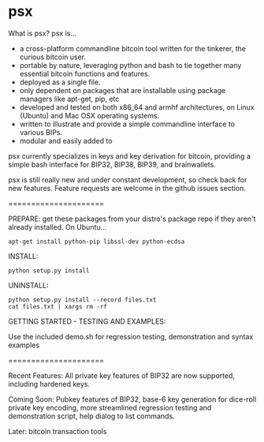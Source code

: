 # psx

What is psx? psx is...

* a cross-platform commandline bitcoin tool written for the tinkerer, the curious bitcoin user.
* portable by nature, leveraging python and bash to tie together many essential bitcoin functions and features.
* deployed as a single file.
* only dependent on packages that are installable using package managers like apt-get, pip, etc
* developed and tested on both x86_64 and armhf architectures, on Linux (Ubuntu) and Mac OSX operating systems. 
* written to illustrate and provide a simple commandline interface to various BIPs. 
* modular and easily added to

psx currently specializes in keys and key derivation for bitcoin, providing a simple bash interface for BIP32, BIP38, BIP39, and brainwallets. 

psx is still really new and under constant development, so check back for new features. Feature requests are welcome in the github issues section. 

=====================

PREPARE: get these packages from your distro's package repo if they aren't already installed. On Ubuntu...

    apt-get install python-pip libssl-dev python-ecdsa

INSTALL:

    python setup.py install

UNINSTALL:

    python setup.py install --record files.txt
    cat files.txt | xargs rm -rf

GETTING STARTED - TESTING AND EXAMPLES:

Use the included demo.sh for regression testing, demonstration and syntax examples

=====================

Recent Features:
All private key features of BIP32 are now supported, including hardened keys.

Coming Soon:
Pubkey features of BIP32, base-6 key generation for dice-roll private key encoding, more streamlined regression testing and demonstration script, help dialog to list commands.

Later:
bitcoin transaction tools